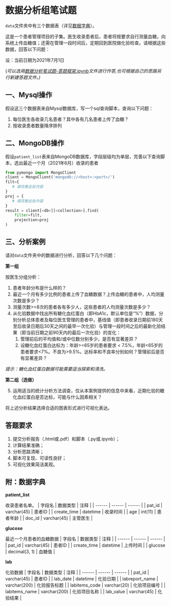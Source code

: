 # 数据分析组笔试题

`data`文件夹中有三个数据表（详见[数据字典](#附数据字典)）。

这是一个患者管理项目的子集。医生收录患者后，患者将按要求自行测量血糖，向系统上传血糖值；还需在管理一段时间后，定期回到医院做化验检查。请根据这些数据，回答以下问题：

设：当前日期为2021年7月1日

(_可以选用[数据分析笔试题-答题框架.ipynb](https://github.com/DataGroup49/DataTests/blob/main/%E6%95%B0%E6%8D%AE%E5%88%86%E6%9E%90%E7%AC%94%E8%AF%95%E9%A2%98-%E7%AD%94%E9%A2%98%E6%A1%86%E6%9E%B6.ipynb)文件进行作答,也可根据自己的思路另行新建答题文件。)_
## 一、Mysql操作

假设这三个数据表来自Mysql数据库，写一个sql查询脚本，查询以下问题：
1. 每位医生各收录几名患者？其中各有几名患者上传了血糖？
2. 按收录患者数量降序排列

## 二、MongoDB操作

假设`patient_list`表来自MongoDB数据库，字段层级均为单层，完善以下查询脚本，选出最近一个月（2021年6月）收录的患者

``` python
from pymongo import MongoClient
client = MongoClient('mongodb://<host>:<port>/')
filt={
   # 请完善此处内容
}
proj = {
   # 请完善此处内容
}
result = client[<db>][<collection>].find(
    filter=filt,
    projection=proj
)
```


## 三、分析案例

请对`data`文件夹中的数据进行分析，回答以下几个问题：

**第一组**

按医生分组分析：

1. 患者年龄分布是什么样的？
2. 最近一个月有多少比例的患者上传了血糖数据？上传血糖的患者中，人均测量次数是多少？
3. 测量次数>=8次的患者各有多少人，这些患者的人均测量次数是多少？   
4. 从化验数据中找出所有糖化血红蛋白（即HbA1c，默认单位是“%”）数据，分别分析总体患者及每位医生管理的患者中，基线值（即患者收录日期前180天至后收录日期后30天之间的最早一次化验）与管理一段时间之后的最新化验结果（即当前日期之前90天内的最后一次化验）的变化：
   1. 管理前后的平均值和/或中位数分别多少，是否有显著差异？
   2. 设糖化血红蛋白达标为：年龄>=65岁的患者要求 < 7.5%，年龄<65岁的患者要求<7%。不良为>9.5%。达标率和不良率分别如何？管理前后是否有显著差异？

*提示：糖化血红蛋白数据可能需要适当探索和清洗。*

**第二组（选做）**

5. 运用适当的统计分析方法调查，仅从本案例提供的信息中来看，近期化验的糖化血红蛋白是否达标，可能与什么因素相关？

将上述分析结果选择合适的图表形式进行可视化表达。

## 答题要求

1. 提交分析报告（.html或.pdf）和脚本（.py或.ipynb）；
2. 计算结果准确；
3. 分析思路清晰；
4. 脚本可复现、可读性良好；
5. 可视化效果简洁美观。

## 附：数据字典

**patient_list**

收录患者名单。
| 字段名 | 数据类型 | 注释 |
| ------ | ------ | ------ |
| pat_id | varchar(45) | 患者ID |
| create_time | datetime | 收录时间 |
| age | int(11) | 患者年龄 |
| doc_id | varchar(45) | 主管医生 |

**glucose**

最近一个月患者的血糖数据
| 字段名 | 数据类型 | 注释 |
| ------ | ------ | ------ |
| pat_id | varchar(45) | 患者ID |
| create_time | datetime | 上传时间 |
| glucose | decimal(3, 1) | 血糖值 |

**lab**

化验数据
| 字段名 | 数据类型 | 注释 |
| ------ | ------ | ------ |
| pat_id | varchar(45) | 患者ID |
| lab_date | datetime | 化验日期 |
| labreport_name | varchar(200) | 化验报告标题 |
| labitems_code | varchar(20) | 化验项目编号 |
| labitems_name | varchar(200) | 化验项目名称 |
| lab_value | varchar(45) | 化验结果 |


